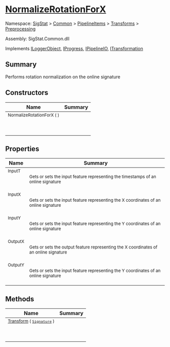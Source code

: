 # [NormalizeRotationForX](./NormalizeRotationForX.md)

Namespace: [SigStat]() > [Common](./../../../README.md) > [PipelineItems]() > [Transforms]() > [Preprocessing](./README.md)

Assembly: SigStat.Common.dll

Implements [ILoggerObject](./../../../ILoggerObject.md), [IProgress](./../../../Helpers/IProgress.md), [IPipelineIO](./../../../Pipeline/IPipelineIO.md), [ITransformation](./../../../ITransformation.md)

## Summary
Performs rotation normalization on the online signature

## Constructors

| Name | Summary | 
| --- | --- | 
| <sub>NormalizeRotationForX (  )</sub><p>&nbsp;</p>| <sub></sub>| <br>


## Properties

| Name | Summary | 
| --- | --- | 
| <sub>InputT</sub><p>&nbsp;</p>| <sub>Gets or sets the input feature representing the timestamps of an online signature</sub>| <br>
| <sub>InputX</sub><p>&nbsp;</p>| <sub>Gets or sets the input feature representing the X coordinates of an online signature</sub>| <br>
| <sub>InputY</sub><p>&nbsp;</p>| <sub>Gets or sets the input feature representing the Y coordinates of an online signature</sub>| <br>
| <sub>OutputX</sub><p>&nbsp;</p>| <sub>Gets or sets the output feature representing the X coordinates of an online signature</sub>| <br>
| <sub>OutputY</sub><p>&nbsp;</p>| <sub>Gets or sets the input feature representing the Y coordinates of an online signature</sub>| <br>


## Methods

| Name | Summary | 
| --- | --- | 
| <sub>[Transform](./Methods/NormalizeRotationForX-100663793.md) ( [`Signature`](./../../../Signature.md) )</sub><p>&nbsp;</p>| <sub></sub>| <br>


